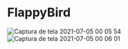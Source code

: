 # FlappyBird
![Captura de tela 2021-07-05 00 05 54](https://user-images.githubusercontent.com/65229051/124412561-2d642b80-dd25-11eb-86ee-5c90d15e28d5.png)
![Captura de tela 2021-07-05 00 06 01](https://user-images.githubusercontent.com/65229051/124412564-2f2def00-dd25-11eb-97e3-0ad69df09d30.png)

